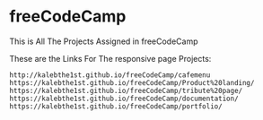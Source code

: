 # freeCodeCamp
This is All The Projects Assigned in freeCodeCamp 

These are the Links For The responsive page Projects:

    http://kalebthe1st.github.io/freeCodeCamp/cafemenu
    https://kalebthe1st.github.io/freeCodeCamp/Product%20landing/
    https://kalebthe1st.github.io/freeCodeCamp/tribute%20page/
    https://kalebthe1st.github.io/freeCodeCamp/documentation/
    https://kalebthe1st.github.io/freeCodeCamp/portfolio/

